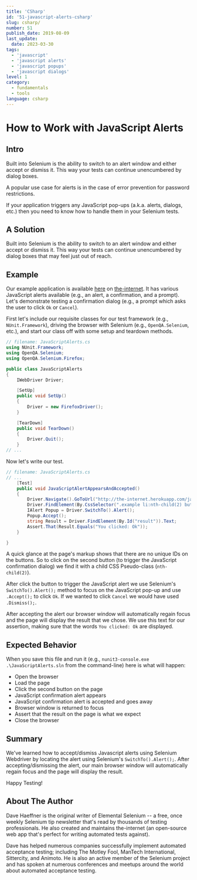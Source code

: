 ```yaml
---
title: 'CSharp'
id: '51-javascript-alerts-csharp'
slug: csharp/
number: 51
publish_date: 2019-08-09
last_update:
  date: 2023-03-30
tags:
  - 'javascript'
  - 'javascript alerts'
  - 'javascript popups'
  - 'javascript dialogs'
level: 1
category:
  - fundamentals
  - tools
language: csharp
---
```


# How to Work with JavaScript Alerts

## Intro

Built into Selenium is the ability to switch to an alert window and either accept or dismiss it. This way your tests can continue unencumbered by dialog boxes.

A popular use case for alerts is in the case of error prevention for password restrictions.

If your application triggers any JavaScript pop-ups (a.k.a. alerts, dialogs, etc.) then you need to know how to handle them in your Selenium tests.

## A Solution

Built into Selenium is the ability to switch to an alert window and either accept or dismiss it. This way your tests can continue unencumbered by dialog boxes that may feel just out of reach.


## Example

Our example application is available [here](http://the-internet.herokuapp.com/javascript_alerts) on [the-internet](http://github.com/tourdedave/the-internet). It has various JavaScript alerts available (e.g., an alert, a confirmation, and a prompt). Let's demonstrate testing a confirmation dialog (e.g., a prompt which asks the user to click `Ok` or `Cancel`).

First let's include our requisite classes for our test framework (e.g., `NUnit.Framework`), driving the browser with Selenium (e.g., `OpenQA.Selenium`, etc.), and start our class off with some setup and teardown methods.

```csharp
// filename: JavaScriptAlerts.cs
using NUnit.Framework;
using OpenQA.Selenium;
using OpenQA.Selenium.Firefox;

public class JavaScriptAlerts
{
    IWebDriver Driver;

    [SetUp]
    public void SetUp()
    {
        Driver = new FirefoxDriver();
    }

    [TearDown]
    public void TearDown()
    {
        Driver.Quit();
    }
// ...
```

Now let's write our test.

```csharp
// filename: JavaScriptAlerts.cs
// ...
    [Test]
    public void JavaScriptAlertAppearsAndAccepted()
    {
        Driver.Navigate().GoToUrl("http://the-internet.herokuapp.com/javascript_alerts");
        Driver.FindElement(By.CssSelector(".example li:nth-child(2) button")).Click();
        IAlert Popup = Driver.SwitchTo().Alert();
        Popup.Accept();
        string Result = Driver.FindElement(By.Id("result")).Text;
        Assert.That(Result.Equals("You clicked: Ok"));
    }

}
```

A quick glance at the page's markup shows that there are no unique IDs on the buttons. So to click on the second button (to trigger the JavaScript confirmation dialog) we find it with a child CSS Pseudo-class (`nth-child(2)`).

After click the button to trigger the JavaScript alert we use Selenium's `SwitchTo().Alert();` method to focus on the JavaScript pop-up and use `.Accept();` to click `Ok`. If we wanted to click `Cancel` we would have used `.Dismiss();`.

After accepting the alert our browser window will automatically regain focus and the page will display the result that we chose. We use this text for our assertion, making sure that the words `You clicked: Ok` are displayed.

## Expected Behavior

When you save this file and run it (e.g., `nunit3-console.exe .\JavaScriptAlerts.sln` from the command-line) here is what will happen:

+ Open the browser
+ Load the page
+ Click the second button on the page
+ JavaScript confirmation alert appears
+ JavaScript confirmation alert is accepted and goes away
+ Browser window is returned to focus
+ Assert that the result on the page is what we expect
+ Close the browser

## Summary

We've learned how to accept/dismiss Javascript alerts using Selenium Webdriver by locating the alert using Selenium's `SwitchTo().Alert();`. After accepting/dismissing the alert, our main browser window will automatically regain focus and the page will display the result.

Happy Testing!

## About The Author

Dave Haeffner is the original writer of Elemental Selenium -- a free, once weekly Selenium tip newsletter that's read by thousands of testing professionals. He also created and maintains the-internet (an open-source web app that's perfect for writing automated tests against).

Dave has helped numerous companies successfully implement automated acceptance testing; including The Motley Fool, ManTech International, Sittercity, and Animoto. He is also an active member of the Selenium project and has spoken at numerous conferences and meetups around the world about automated acceptance testing.